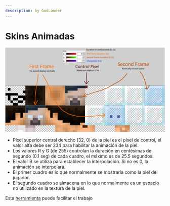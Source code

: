 ```yaml
---
description: by GodLander
---
```


# Skins Animadas

![](<../.gitbook/assets/image (3) (1) (1).png>)



* Píxel superior central derecho (32, 0) de la piel es el píxel de control, el valor alfa debe ser 234 para habilitar la animación de la piel.&#x20;
* Los valores R y G (de 255) controlan la duración en centésimas de segundo (0.1 seg) de cada cuadro, el máximo es de 25.5 segundos.&#x20;
* El valor B se utiliza para establecer la interpolación. Si no es 0, la animación se interpolará.&#x20;
* El primer cuadro es lo que normalmente se mostraría como la piel del jugador.&#x20;
* El segundo cuadro se almacena en lo que normalmente es un espacio no utilizado en la textura de la piel.

Esta [herramienta](https://jsfiddle.net/Godlander/5sen7Lw1/137/) puede facilitar el trabajo
